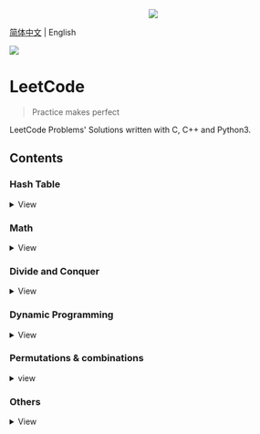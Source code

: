 <p align="center"><img src="https://leetcode.com/static/images/LeetCode_Sharing.png"></p>

[简体中文](README.md) | English

![](https://img.shields.io/badge/license-MIT-000000.svg?style=flat)

LeetCode
========
> Practice makes perfect

LeetCode Problems' Solutions written with C, C++ and Python3.

## Contents
### Hash Table
<details>
<summary>View</summary>

* :+1: [Two Sum](Python3/0001._Two_Sum.py)
* :+1: [Longest Substring Without Repeating Characters](Python3/0003._Longest_Substring_Without_Repeating_Characters.py)
    - Hint: Sliding windows.
* []()

</details>

### Math
<details>
<summary>View</summary>

* :+1: [Add Two Numbers](Python3/0002._Add_Two_Numbers.py)
    - Hint: Creating a dummy node.
* []()

</details>

### Divide and Conquer
<details>
<summary>View</summary>

* :+1: [Median of Two Sorted Arrays](Python3/0004._Median_of_Two_Sorted_Arrays.py) :trollface:
    - Hint: Odd-length and even-length arrays can be combined as one case.
    - Follow up: Other than divide and conquer, can you consider another approach to solve the problem?
* []()

</details>

### Dynamic Programming
<details>
<summary>View</summary>

* :+1: [Regular Expression Matching](Python3/0010._Regular_Expression_Matching.py) :trollface:
* []()

</details>

### Permutations & combinations
<details>
<summary>view</summary>

* :+1: [Letter Combinations of a Phone Number](Python3/0017._Letter_Combinations_of_a_Phone_Number.py)
* []()

</details>

### Others
<details>
<summary>View</summary>

* :+1: [Longest Palindromic Substring](Python3/0005._Longest_Palindromic_Substring.py)
    - Hint: Consider Odd-length and even-length substring.
* :+1: [Container With Most Water](Python3/0011._Container_With_Most_Water.py)
    - Hint: Set two points initialized at both ends of the arrays.
* :+1: [3Sum](Python3/0015._3Sum.py)
    - Hint: Set two points.
* :+1: [Remove Nth Node From End of List](Python3/0019._Remove_Nth_Node_From_End_of_List.py)
    - Follow up: Could you do this in one pass?
* :+1: [Valid Parentheses](Python3/0020._Valid_Parentheses.py)
    - Hint: Using stack.
* :+1: [Merge Two Sorted Lists](0021._Merge_Two_Sorted_Lists.py)
    - Hint: Creating a dummy node.
* []()

</details>